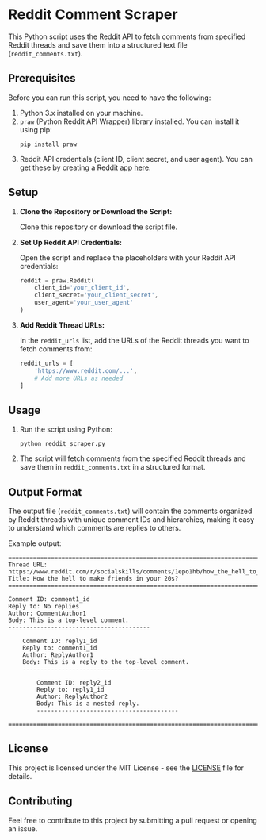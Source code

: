 
# Reddit Comment Scraper

This Python script uses the Reddit API to fetch comments from specified Reddit threads and save them into a structured text file (`reddit_comments.txt`).

## Prerequisites

Before you can run this script, you need to have the following:

1. Python 3.x installed on your machine.
2. `praw` (Python Reddit API Wrapper) library installed. You can install it using pip:
   ```
   pip install praw
   ```
3. Reddit API credentials (client ID, client secret, and user agent). You can get these by creating a Reddit app [here](https://www.reddit.com/prefs/apps).

## Setup

1. **Clone the Repository or Download the Script:**

   Clone this repository or download the script file.

2. **Set Up Reddit API Credentials:**

   Open the script and replace the placeholders with your Reddit API credentials:
   ```python
   reddit = praw.Reddit(
       client_id='your_client_id',           
       client_secret='your_client_secret',   
       user_agent='your_user_agent'          
   )
   ```

3. **Add Reddit Thread URLs:**

   In the `reddit_urls` list, add the URLs of the Reddit threads you want to fetch comments from:
   ```python
   reddit_urls = [
       'https://www.reddit.com/...',
       # Add more URLs as needed
   ]
   ```

## Usage

1. Run the script using Python:
   ```
   python reddit_scraper.py
   ```

2. The script will fetch comments from the specified Reddit threads and save them in `reddit_comments.txt` in a structured format.

## Output Format

The output file (`reddit_comments.txt`) will contain the comments organized by Reddit threads with unique comment IDs and hierarchies, making it easy to understand which comments are replies to others.

Example output:
```
================================================================================
Thread URL: https://www.reddit.com/r/socialskills/comments/1epo1hb/how_the_hell_to_make_friends_in_your_20s/
Title: How the hell to make friends in your 20s?
================================================================================

Comment ID: comment1_id
Reply to: No replies
Author: CommentAuthor1
Body: This is a top-level comment.
----------------------------------------

    Comment ID: reply1_id
    Reply to: comment1_id
    Author: ReplyAuthor1
    Body: This is a reply to the top-level comment.
    ----------------------------------------

        Comment ID: reply2_id
        Reply to: reply1_id
        Author: ReplyAuthor2
        Body: This is a nested reply.
        ----------------------------------------

================================================================================
```

## License

This project is licensed under the MIT License - see the [LICENSE](LICENSE) file for details.

## Contributing

Feel free to contribute to this project by submitting a pull request or opening an issue.
